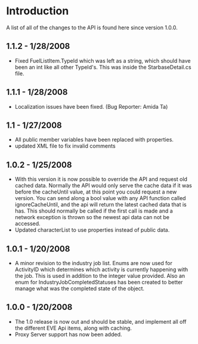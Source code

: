 # Introduction #

A list of all of the changes to the API is found here since version 1.0.0.

## 1.1.2 - 1/28/2008 ##
  * Fixed FuelListItem.TypeId which was left as a string, which should have been an int like all other TypeId's.  This was inside the StarbaseDetail.cs file.

## 1.1.1 - 1/28/2008 ##
  * Localization issues have been fixed. (Bug Reporter: Amida Ta)

## 1.1 - 1/27/2008 ##
  * All public member variables have been replaced with properties.
  * updated XML file to fix invalid comments

## 1.0.2 - 1/25/2008 ##
  * With this version it is now possible to override the API and request old cached data.  Normally the API would only serve the cache data if it was before the cacheUntil value, at this point you could request a new version.  You can send along a bool value with any API function called ignoreCacheUntil, and the api will return the latest cached data that is has.  This should normally be called if the first call is made and a network exception is thrown so the newest api data can not be accessed.
  * Updated characterList to use properties instead of public data.

## 1.0.1 - 1/20/2008 ##
  * A minor revision to the industry job list.  Enums are now used for ActivityID which determines which activity is currently happening with the job.  This is used in addition to the integer value provided.  Also an enum for IndustryJobCompletedStatuses has been created to better manage what was the completed state of the object.

## 1.0.0 - 1/20/2008 ##
  * The 1.0 release is now out and should be stable, and implement all off the different EVE Api items, along with caching.
  * Proxy Server support has now been added.